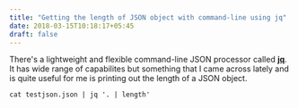 ```yaml
---
title: "Getting the length of JSON object with command-line using jq"
date: 2018-03-15T10:18:17+05:45
draft: false
---
```


There's a lightweight and flexible command-line JSON processor called **[jq](https://stedolan.github.io/jq/)**. It has wide range of capabilites but something that I came across lately and is quite useful for me is printing out the length of a JSON object.

```
cat testjson.json | jq '. | length'

```
